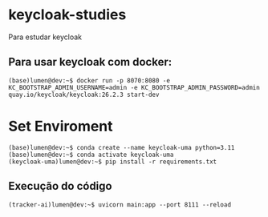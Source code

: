 # keycloak-studies
Para estudar keycloak


## Para usar keycloak com docker:

```console
(base)lumen@dev:~$ docker run -p 8070:8080 -e KC_BOOTSTRAP_ADMIN_USERNAME=admin -e KC_BOOTSTRAP_ADMIN_PASSWORD=admin quay.io/keycloak/keycloak:26.2.3 start-dev
```
# Set Enviroment

```console
(base)lumen@dev:~$ conda create --name keycloak-uma python=3.11
(base)lumen@dev:~$ conda activate keycloak-uma
(keycloak-uma)lumen@dev:~$ pip install -r requirements.txt
```


## Execução do código

```console
(tracker-ai)lumen@dev:~$ uvicorn main:app --port 8111 --reload
```
